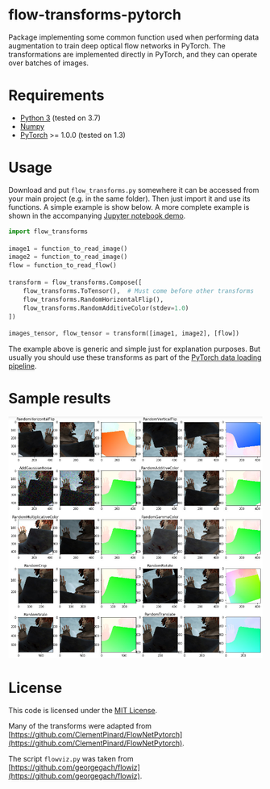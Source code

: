 # flow-transforms-pytorch

Package implementing some common function used when performing data augmentation
to train deep optical flow networks in PyTorch. The transformations are implemented
directly in PyTorch, and they can operate over batches of images.

# Requirements

- [Python 3](https://www.python.org/) (tested on 3.7)
- [Numpy](https://www.numpy.org/)
- [PyTorch](https://pytorch.org/) >= 1.0.0 (tested on 1.3)

# Usage

Download and put `flow_transforms.py` somewhere it can be accessed from your
main project (e.g. in the same folder). Then just import it and use its functions.
A simple example is show below. A more complete example is shown in the accompanying
[Jupyter notebook demo](demo_transforms.ipynb).

```python
import flow_transforms

image1 = function_to_read_image()
image2 = function_to_read_image()
flow = function_to_read_flow()

transform = flow_transforms.Compose([
    flow_transforms.ToTensor(),  # Must come before other transforms
    flow_transforms.RandomHorizontalFlip(),
    flow_transforms.RandomAdditiveColor(stdev=1.0)
])

images_tensor, flow_tensor = transform([image1, image2], [flow])
```

The example above is generic and simple just for explanation purposes. But usually
you should use these transforms as part of the
[PyTorch data loading pipeline](https://pytorch.org/tutorials/beginner/data_loading_tutorial.html).

# Sample results

![Image with sample results](results.jpg)

# License

This code is licensed under the [MIT License](LICENSE).

Many of the transforms were adapted from [https://github.com/ClementPinard/FlowNetPytorch](https://github.com/ClementPinard/FlowNetPytorch).

The script `flowviz.py` was taken from [https://github.com/georgegach/flowiz](https://github.com/georgegach/flowiz).